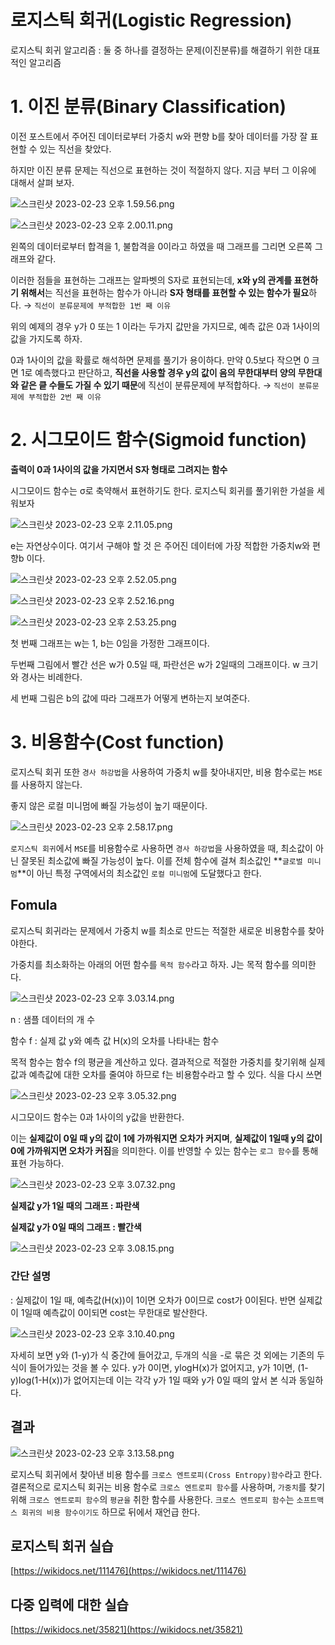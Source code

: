 # 로지스틱 회귀(Logistic Regression)

로지스틱 회귀 알고리즘 : 둘 중 하나를 결정하는 문제(이진분류)를 해결하기 위한 대표적인 알고리즘

# 1. 이진 분류(Binary Classification)

이전 포스트에서 주어진 데이터로부터 가중치 w와 편향 b를 찾아 데이터를 가장 잘 표현할 수 있는 직선을 찾았다.

하지만 이진 분류 문제는 직선으로 표현하는 것이 적절하지 않다. 지금 부터 그 이유에 대해서 살펴 보자.

![스크린샷 2023-02-23 오후 1.59.56.png](%E1%84%85%E1%85%A9%E1%84%8C%E1%85%B5%E1%84%89%E1%85%B3%E1%84%90%E1%85%B5%E1%86%A8%20%E1%84%92%E1%85%AC%E1%84%80%E1%85%B1(Logistic%20Regression)%20267bf1f5583f47909aa3560e44d6abbf/%25E1%2584%2589%25E1%2585%25B3%25E1%2584%258F%25E1%2585%25B3%25E1%2584%2585%25E1%2585%25B5%25E1%2586%25AB%25E1%2584%2589%25E1%2585%25A3%25E1%2586%25BA_2023-02-23_%25E1%2584%258B%25E1%2585%25A9%25E1%2584%2592%25E1%2585%25AE_1.59.56.png)

![스크린샷 2023-02-23 오후 2.00.11.png](%E1%84%85%E1%85%A9%E1%84%8C%E1%85%B5%E1%84%89%E1%85%B3%E1%84%90%E1%85%B5%E1%86%A8%20%E1%84%92%E1%85%AC%E1%84%80%E1%85%B1(Logistic%20Regression)%20267bf1f5583f47909aa3560e44d6abbf/%25E1%2584%2589%25E1%2585%25B3%25E1%2584%258F%25E1%2585%25B3%25E1%2584%2585%25E1%2585%25B5%25E1%2586%25AB%25E1%2584%2589%25E1%2585%25A3%25E1%2586%25BA_2023-02-23_%25E1%2584%258B%25E1%2585%25A9%25E1%2584%2592%25E1%2585%25AE_2.00.11.png)

왼쪽의 데이터로부터 합격을 1, 불합격을 0이라고 하였을 때 그래프를 그리면 오른쪽 그래프와 같다.

이러한 점들을 표현하는 그래프는 알파벳의 S자로 표현되는데, **x와 y의 관계를 표현하기 위해서**는 직선을 표현하는 함수가 아니라 **S자 형태를 표현할 수 있는 함수가 필요**하다. → `직선이 분류문제에 부적합한 1번 째 이유`

위의 예제의 경우 y가 0 또는 1 이라는 두가지 값만을 가지므로, 예측 값은 0과 1사이의 값을 가지도록 하자.

0과 1사이의 값을 확률로 해석하면 문제를 풀기가 용이하다. 만약 0.5보다 작으면 0 크면 1로 예측했다고 판단하고, **직선을 사용할 경우 y의 값이 음의 무한대부터 양의 무한대와 같은 킅 수들도 가질 수 있기 때문**에 직선이 분류문제에 부적합하다. → `직선이 분류문제에 부적합한 2번 째 이유`

# 2. 시그모이드 함수(Sigmoid function)

**출력이 0과 1사이의 값을 가지면서 S자 형태로 그려지는 함수**

시그모이드 함수는 σ로 축약해서 표현하기도 한다. 로지스틱 회귀를 풀기위한 가설을 세워보자

![스크린샷 2023-02-23 오후 2.11.05.png](%E1%84%85%E1%85%A9%E1%84%8C%E1%85%B5%E1%84%89%E1%85%B3%E1%84%90%E1%85%B5%E1%86%A8%20%E1%84%92%E1%85%AC%E1%84%80%E1%85%B1(Logistic%20Regression)%20267bf1f5583f47909aa3560e44d6abbf/%25E1%2584%2589%25E1%2585%25B3%25E1%2584%258F%25E1%2585%25B3%25E1%2584%2585%25E1%2585%25B5%25E1%2586%25AB%25E1%2584%2589%25E1%2585%25A3%25E1%2586%25BA_2023-02-23_%25E1%2584%258B%25E1%2585%25A9%25E1%2584%2592%25E1%2585%25AE_2.11.05.png)

e는 자연상수이다. 여기서 구해야 할 것 은 주어진 데이터에 가장 적합한 가중치w와 편향b 이다. 

![스크린샷 2023-02-23 오후 2.52.05.png](%E1%84%85%E1%85%A9%E1%84%8C%E1%85%B5%E1%84%89%E1%85%B3%E1%84%90%E1%85%B5%E1%86%A8%20%E1%84%92%E1%85%AC%E1%84%80%E1%85%B1(Logistic%20Regression)%20267bf1f5583f47909aa3560e44d6abbf/%25E1%2584%2589%25E1%2585%25B3%25E1%2584%258F%25E1%2585%25B3%25E1%2584%2585%25E1%2585%25B5%25E1%2586%25AB%25E1%2584%2589%25E1%2585%25A3%25E1%2586%25BA_2023-02-23_%25E1%2584%258B%25E1%2585%25A9%25E1%2584%2592%25E1%2585%25AE_2.52.05.png)

![스크린샷 2023-02-23 오후 2.52.16.png](%E1%84%85%E1%85%A9%E1%84%8C%E1%85%B5%E1%84%89%E1%85%B3%E1%84%90%E1%85%B5%E1%86%A8%20%E1%84%92%E1%85%AC%E1%84%80%E1%85%B1(Logistic%20Regression)%20267bf1f5583f47909aa3560e44d6abbf/%25E1%2584%2589%25E1%2585%25B3%25E1%2584%258F%25E1%2585%25B3%25E1%2584%2585%25E1%2585%25B5%25E1%2586%25AB%25E1%2584%2589%25E1%2585%25A3%25E1%2586%25BA_2023-02-23_%25E1%2584%258B%25E1%2585%25A9%25E1%2584%2592%25E1%2585%25AE_2.52.16.png)

![스크린샷 2023-02-23 오후 2.53.25.png](%E1%84%85%E1%85%A9%E1%84%8C%E1%85%B5%E1%84%89%E1%85%B3%E1%84%90%E1%85%B5%E1%86%A8%20%E1%84%92%E1%85%AC%E1%84%80%E1%85%B1(Logistic%20Regression)%20267bf1f5583f47909aa3560e44d6abbf/%25E1%2584%2589%25E1%2585%25B3%25E1%2584%258F%25E1%2585%25B3%25E1%2584%2585%25E1%2585%25B5%25E1%2586%25AB%25E1%2584%2589%25E1%2585%25A3%25E1%2586%25BA_2023-02-23_%25E1%2584%258B%25E1%2585%25A9%25E1%2584%2592%25E1%2585%25AE_2.53.25.png)

첫 번째 그래프는 w는 1, b는 0임을 가정한 그래프이다.

두번째 그림에서 빨간 선은 w가 0.5일 때, 파란선은 w가 2일때의 그래프이다. w 크기와 경사는 비례한다.

세 번째 그림은 b의 값에 따라 그래프가 어떻게 변하는지 보여준다.

# 3. 비용함수(Cost function)

로지스틱 회귀 또한 `경사 하강법`을 사용하여 가중치 w를 찾아내지만, 비용 함수로는 `MSE`를 사용하지 않는다.

좋지 않은 로컬 미니멈에 빠질 가능성이 높기 때문이다.

![스크린샷 2023-02-23 오후 2.58.17.png](%E1%84%85%E1%85%A9%E1%84%8C%E1%85%B5%E1%84%89%E1%85%B3%E1%84%90%E1%85%B5%E1%86%A8%20%E1%84%92%E1%85%AC%E1%84%80%E1%85%B1(Logistic%20Regression)%20267bf1f5583f47909aa3560e44d6abbf/%25E1%2584%2589%25E1%2585%25B3%25E1%2584%258F%25E1%2585%25B3%25E1%2584%2585%25E1%2585%25B5%25E1%2586%25AB%25E1%2584%2589%25E1%2585%25A3%25E1%2586%25BA_2023-02-23_%25E1%2584%258B%25E1%2585%25A9%25E1%2584%2592%25E1%2585%25AE_2.58.17.png)

`로지스틱 회귀`에서 `MSE`를 비용함수로 사용하면 `경사 하강법`을 사용하였을 때, 최소값이 아닌 잘못된 최소값에 빠질 가능성이 높다. 이를 전체 함수에 걸쳐 최소값인 **`글로벌 미니멈`**이 아닌 특정 구역에서의 최소값인 `로컬 미니멈`에 도달했다고 한다.

## Fomula

로지스틱 회귀라는 문제에서 가중치 w를 최소로 만드는 적절한 새로운 비용함수를 찾아야한다.

가중치를 최소화하는 아래의 어떤 함수를 `목적 함수`라고 하자. J는 목적 함수를 의미한다.

![스크린샷 2023-02-23 오후 3.03.14.png](%E1%84%85%E1%85%A9%E1%84%8C%E1%85%B5%E1%84%89%E1%85%B3%E1%84%90%E1%85%B5%E1%86%A8%20%E1%84%92%E1%85%AC%E1%84%80%E1%85%B1(Logistic%20Regression)%20267bf1f5583f47909aa3560e44d6abbf/%25E1%2584%2589%25E1%2585%25B3%25E1%2584%258F%25E1%2585%25B3%25E1%2584%2585%25E1%2585%25B5%25E1%2586%25AB%25E1%2584%2589%25E1%2585%25A3%25E1%2586%25BA_2023-02-23_%25E1%2584%258B%25E1%2585%25A9%25E1%2584%2592%25E1%2585%25AE_3.03.14.png)

n : 샘플 데이터의 개 수 

함수 f : 실제 값 y와 예측 값 H(x)의 오차를 나타내는 함수

목적 함수는 함수 f의 평균을 계산하고 있다. 결과적으로 적절한 가중치를 찾기위해 실제값과 예측값에 대한 오차를 줄여야 하므로 f는 비용함수라고 할 수 있다. 식을 다시 쓰면

![스크린샷 2023-02-23 오후 3.05.32.png](%E1%84%85%E1%85%A9%E1%84%8C%E1%85%B5%E1%84%89%E1%85%B3%E1%84%90%E1%85%B5%E1%86%A8%20%E1%84%92%E1%85%AC%E1%84%80%E1%85%B1(Logistic%20Regression)%20267bf1f5583f47909aa3560e44d6abbf/%25E1%2584%2589%25E1%2585%25B3%25E1%2584%258F%25E1%2585%25B3%25E1%2584%2585%25E1%2585%25B5%25E1%2586%25AB%25E1%2584%2589%25E1%2585%25A3%25E1%2586%25BA_2023-02-23_%25E1%2584%258B%25E1%2585%25A9%25E1%2584%2592%25E1%2585%25AE_3.05.32.png)

시그모이드 함수는 0과 1사이의 y값을 반환한다. 

이는 **실제값이 0일 때 y의 값이 1에 가까워지면 오차가 커지며**, **실제값이 1일때 y의 값이 0에 가까워지면 오차가 커짐**을 의미한다. 이를 반영할 수 있는 함수는 `로그 함수`를 통해 표현 가능하다.

![스크린샷 2023-02-23 오후 3.07.32.png](%E1%84%85%E1%85%A9%E1%84%8C%E1%85%B5%E1%84%89%E1%85%B3%E1%84%90%E1%85%B5%E1%86%A8%20%E1%84%92%E1%85%AC%E1%84%80%E1%85%B1(Logistic%20Regression)%20267bf1f5583f47909aa3560e44d6abbf/%25E1%2584%2589%25E1%2585%25B3%25E1%2584%258F%25E1%2585%25B3%25E1%2584%2585%25E1%2585%25B5%25E1%2586%25AB%25E1%2584%2589%25E1%2585%25A3%25E1%2586%25BA_2023-02-23_%25E1%2584%258B%25E1%2585%25A9%25E1%2584%2592%25E1%2585%25AE_3.07.32.png)

**실제값 y가 1일 때의 그래프 : 파란색**

**실제값 y가 0일 때의 그래프 : 빨간색**

![스크린샷 2023-02-23 오후 3.08.15.png](%E1%84%85%E1%85%A9%E1%84%8C%E1%85%B5%E1%84%89%E1%85%B3%E1%84%90%E1%85%B5%E1%86%A8%20%E1%84%92%E1%85%AC%E1%84%80%E1%85%B1(Logistic%20Regression)%20267bf1f5583f47909aa3560e44d6abbf/%25E1%2584%2589%25E1%2585%25B3%25E1%2584%258F%25E1%2585%25B3%25E1%2584%2585%25E1%2585%25B5%25E1%2586%25AB%25E1%2584%2589%25E1%2585%25A3%25E1%2586%25BA_2023-02-23_%25E1%2584%258B%25E1%2585%25A9%25E1%2584%2592%25E1%2585%25AE_3.08.15.png)

### 간단 설명

: 실제값이 1일 때, 예측값(H(x))이 1이면 오차가 0이므로 cost가 0이된다. 반면 실제값이 1일때 예측값이 0이되면 cost는 무한대로 발산한다. 

![스크린샷 2023-02-23 오후 3.10.40.png](%E1%84%85%E1%85%A9%E1%84%8C%E1%85%B5%E1%84%89%E1%85%B3%E1%84%90%E1%85%B5%E1%86%A8%20%E1%84%92%E1%85%AC%E1%84%80%E1%85%B1(Logistic%20Regression)%20267bf1f5583f47909aa3560e44d6abbf/%25E1%2584%2589%25E1%2585%25B3%25E1%2584%258F%25E1%2585%25B3%25E1%2584%2585%25E1%2585%25B5%25E1%2586%25AB%25E1%2584%2589%25E1%2585%25A3%25E1%2586%25BA_2023-02-23_%25E1%2584%258B%25E1%2585%25A9%25E1%2584%2592%25E1%2585%25AE_3.10.40.png)

자세히 보면 y와 (1-y)가 식 중간에 들어갔고, 두개의 식을 -로 묶은 것 외에는 기존의 두 식이 들어가있는 것을 볼 수 있다. y가 0이면, ylogH(x)가 없어지고, y가 1이면, (1-y)log(1-H(x))가 없어지는데 이는 각각 y가 1일 때와 y가 0일 때의 앞서 본 식과 동일하다.

## 결과

![스크린샷 2023-02-23 오후 3.13.58.png](%E1%84%85%E1%85%A9%E1%84%8C%E1%85%B5%E1%84%89%E1%85%B3%E1%84%90%E1%85%B5%E1%86%A8%20%E1%84%92%E1%85%AC%E1%84%80%E1%85%B1(Logistic%20Regression)%20267bf1f5583f47909aa3560e44d6abbf/%25E1%2584%2589%25E1%2585%25B3%25E1%2584%258F%25E1%2585%25B3%25E1%2584%2585%25E1%2585%25B5%25E1%2586%25AB%25E1%2584%2589%25E1%2585%25A3%25E1%2586%25BA_2023-02-23_%25E1%2584%258B%25E1%2585%25A9%25E1%2584%2592%25E1%2585%25AE_3.13.58.png)

로지스틱 회귀에서 찾아낸 비용 함수를 `크로스 엔트로피(Cross Entropy)함수`라고 한다. 결론적으로 로지스틱 회귀는 비용 함수로 `크로스 엔트로피 함수`를 사용하며, `가중치`를 찾기위해 `크로스 엔트로피 함수`의 `평균을` 취한 함수를 사용한다. `크로스 엔트로피 함수`는 `소프트맥스 회귀의 비용 함수이기도` 하므로 뒤에서 재언급 한다.

## 로지스틱 회귀 실습

[https://wikidocs.net/111476](https://wikidocs.net/111476)

## 다중 입력에 대한 실습

[https://wikidocs.net/35821](https://wikidocs.net/35821)